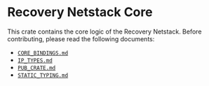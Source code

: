 # Recovery Netstack Core

This crate contains the core logic of the Recovery Netstack. Before
contributing, please read the following documents:
- [`CORE_BINDINGS.md`](../docs/CORE_BINDINGS.md)
- [`IP_TYPES.md`](../docs/IP_TYPES.md)
- [`PUB_CRATE.md`](../docs/PUB_CRATE.md)
- [`STATIC_TYPING.md`](../docs/STATIC_TYPING.md)